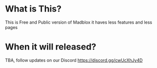# What is This?
This is Free and Public version of Madblox it haves less features and less pages

# When it will released?
TBA, follow updates on our Discord
https://discord.gg/cwUcXhJy4D
